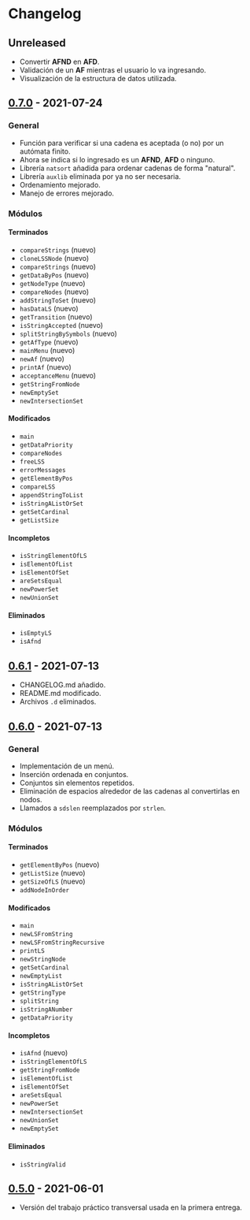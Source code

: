 # Changelog

## Unreleased

- Convertir **AFND** en **AFD**.
- Validación de un **AF** mientras el usuario lo va ingresando.
- Visualización de la estructura de datos utilizada.

## [0.7.0](https://github.com/CrysoK/TCI_TPT/releases/tag/0.7.0) - 2021-07-24

### General

- Función para verificar si una cadena es aceptada (o no) por un autómata finito.
- Ahora se indica si lo ingresado es un **AFND**, **AFD** o ninguno.
- Librería `natsort` añadida para ordenar cadenas de forma "natural".
- Librería `auxlib` eliminada por ya no ser necesaria.
- Ordenamiento mejorado.
- Manejo de errores mejorado.

### Módulos

#### Terminados

- `compareStrings` (nuevo)
- `cloneLSSNode` (nuevo)
- `compareStrings` (nuevo)
- `getDataByPos` (nuevo)
- `getNodeType` (nuevo)
- `compareNodes` (nuevo)
- `addStringToSet` (nuevo)
- `hasDataLS` (nuevo)
- `getTransition` (nuevo)
- `isStringAccepted` (nuevo)
- `splitStringBySymbols` (nuevo)
- `getAfType` (nuevo)
- `mainMenu` (nuevo)
- `newAf` (nuevo)
- `printAf` (nuevo)
- `acceptanceMenu` (nuevo)
- `getStringFromNode`
- `newEmptySet`
- `newIntersectionSet`

#### Modificados

- `main`
- `getDataPriority`
- `compareNodes`
- `freeLSS`
- `errorMessages`
- `getElementByPos`
- `compareLSS`
- `appendStringToList`
- `isStringAListOrSet`
- `getSetCardinal`
- `getListSize`

#### Incompletos

- `isStringElementOfLS`
- `isElementOfList`
- `isElementOfSet`
- `areSetsEqual`
- `newPowerSet`
- `newUnionSet`

#### Eliminados

- `isEmptyLS`
- `isAfnd`

## [0.6.1](https://github.com/CrysoK/TCI_TPT/releases/tag/0.6.1) - 2021-07-13

- CHANGELOG.md añadido.
- README.md modificado.
- Archivos `.d` eliminados.

## [0.6.0](https://github.com/CrysoK/TCI_TPT/releases/tag/0.6.0) - 2021-07-13

### General

- Implementación de un menú.
- Inserción ordenada en conjuntos.
- Conjuntos sin elementos repetidos.
- Eliminación de espacios alrededor de las cadenas al convertirlas en nodos.
- Llamados a `sdslen` reemplazados por `strlen`.

### Módulos

#### Terminados

- `getElementByPos` (nuevo)
- `getListSize` (nuevo)
- `getSizeOfLS` (nuevo)
- `addNodeInOrder`

#### Modificados

- `main`
- `newLSFromString`
- `newLSFromStringRecursive`
- `printLS`
- `newStringNode`
- `getSetCardinal`
- `newEmptyList`
- `isStringAListOrSet`
- `getStringType`
- `splitString`
- `isStringANumber`
- `getDataPriority`

#### Incompletos

- `isAfnd` (nuevo)
- `isStringElementOfLS`
- `getStringFromNode`
- `isElementOfList`
- `isElementOfSet`
- `areSetsEqual`
- `newPowerSet`
- `newIntersectionSet`
- `newUnionSet`
- `newEmptySet`

#### Eliminados

- `isStringValid`

## [0.5.0](https://github.com/CrysoK/TCI_TPT/releases/tag/0.5.0) - 2021-06-01

- Versión del trabajo práctico transversal usada en la primera entrega.
